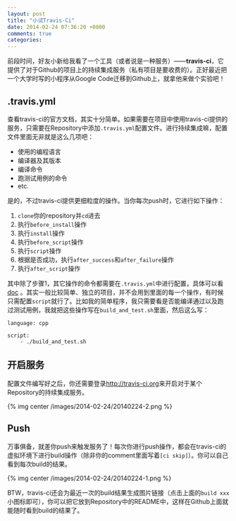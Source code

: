 ```yaml
---
layout: post
title: "小试Travis-Ci"
date: 2014-02-24 07:36:20 +0800
comments: true
categories: 
---
```


前段时间，好友小新给我看了一个工具（或者说是一种服务）——**travis-ci**，它提供了对于Github的项目上的持续集成服务（私有项目是要收费的）。正好最近把一个大学时写的小程序从Google Code迁移到Github上，就拿他来做个实验吧！

## .travis.yml

查看travis-ci的官方文档，其实十分简单。如果需要在项目中使用travis-ci提供的服务，只需要在Repository中添加`.travis.yml`配置文件。进行持续集成嘛，配置文件里面无非就是这么几项吧：

* 使用的编程语言
* 编译器及其版本
* 编译命令
* 跑测试用例的命令
* etc.

是的，不过travis-ci提供更细粒度的操作。当你每次push时，它进行如下操作：

1. `clone`你的repository并`cd`进去
2. 执行`before_install`操作
3. 执行`install`操作
4. 执行`before_script`操作
5. 执行`script`操作
6. 根据是否成功，执行`after_success`和`after_failure`操作
7. 执行`after_script`操作

其中除了步骤1，其它操作的命令都需要在`.travis.yml`中进行配置，具体可以看[doc](http://docs.travis-ci.com/user/build-configuration/) 。其实一般比较简单、独立的项目，并不会用到里面的每一个操作，有时候只需配置`script`就行了。比如我的简单程序，我只需要看是否能编译通过以及跑过测试用例，我就把这些操作写在`build_and_test.sh`里面，然后这么写：

    language: cpp

    script: 
        - ./build_and_test.sh

## 开启服务

配置文件编写好之后，你还需要登录<http://travis-ci.org>来开启对于某个Repository的持续集成服务。

{% img center /images/2014-02-24/20140224-2.png %}


## Push

万事俱备，就差你push来触发服务了！每次你进行push操作，都会在travis-ci的虚拟环境下进行build操作（除非你的comment里面写着`[ci skip]`）。你可以自己看到每次build的结果。

{% img center /images/2014-02-24/20140224-1.png %}

BTW，travis-ci还会为最近一次的build结果生成图片链接（点击上面的`build xxx`小图标即可），你可以把它放到Repository中的README中，这样在Github上面就能随时看到build的结果了。
